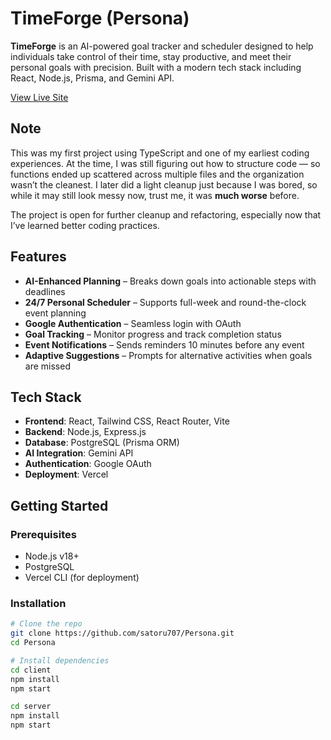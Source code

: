 # TimeForge (Persona)

**TimeForge** is an AI-powered goal tracker and scheduler designed to help individuals take control of their time, stay productive, and meet their personal goals with precision. Built with a modern tech stack including React, Node.js, Prisma, and Gemini API.

[View Live Site](https://timeforge-eight.vercel.app)

## Note
This was my first project using TypeScript and one of my earliest coding experiences. At the time, I was still figuring out how to structure code — so functions ended up scattered across multiple files and the organization wasn’t the cleanest. I later did a light cleanup just because I was bored, so while it may still look messy now, trust me, it was **much worse** before.

The project is open for further cleanup and refactoring, especially now that I’ve learned better coding practices.

## Features

- **AI-Enhanced Planning** – Breaks down goals into actionable steps with deadlines
- **24/7 Personal Scheduler** – Supports full-week and round-the-clock event planning
- **Google Authentication** – Seamless login with OAuth
- **Goal Tracking** – Monitor progress and track completion status
- **Event Notifications** – Sends reminders 10 minutes before any event
- **Adaptive Suggestions** – Prompts for alternative activities when goals are missed

## Tech Stack

- **Frontend**: React, Tailwind CSS, React Router, Vite
- **Backend**: Node.js, Express.js
- **Database**: PostgreSQL (Prisma ORM)
- **AI Integration**: Gemini API
- **Authentication**: Google OAuth
- **Deployment**: Vercel

## Getting Started

### Prerequisites

- Node.js v18+
- PostgreSQL
- Vercel CLI (for deployment)

### Installation

```bash
# Clone the repo
git clone https://github.com/satoru707/Persona.git
cd Persona

# Install dependencies
cd client
npm install
npm start

cd server
npm install
npm start


